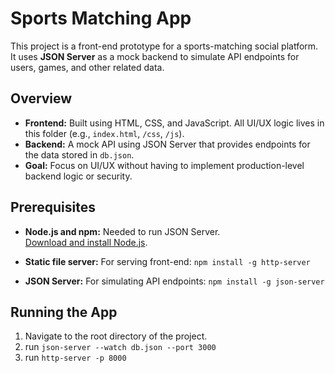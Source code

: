 # Sports Matching App

This project is a front-end prototype for a sports-matching social platform. It uses **JSON Server** as a mock backend to simulate API endpoints for users, games, and other related data.

## Overview

- **Frontend:** Built using HTML, CSS, and JavaScript. All UI/UX logic lives in this folder (e.g., `index.html`, `/css`, `/js`).
- **Backend:** A mock API using JSON Server that provides endpoints for the data stored in `db.json`.
- **Goal:** Focus on UI/UX without having to implement production-level backend logic or security.

## Prerequisites

- **Node.js and npm:** Needed to run JSON Server.  
  [Download and install Node.js](https://nodejs.org/).

- **Static file server:** For serving front-end: `npm install -g http-server`

- **JSON Server:** For simulating API endpoints: `npm install -g json-server`

## Running the App
1. Navigate to the root directory of the project.
2. run `json-server --watch db.json --port 3000`
3. run `http-server -p 8000`
